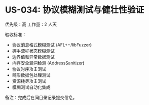 # US-034: 协议模糊测试与健壮性验证

优先级：高
工作量：2 人天

验收标准：
- 协议消息格式模糊测试 (AFL++/libFuzzer)
- 握手流程状态模糊测试
- 边界值和异常数据测试
- 内存安全漏洞检测 (AddressSanitizer)
- 协议时序攻击测试
- 畸形数据包处理测试
- 资源耗尽攻击测试
- 模糊测试自动化集成

备注：完成后在同目录记录提交信息。
